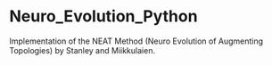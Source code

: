 # Neuro_Evolution_Python
Implementation of the NEAT Method (Neuro Evolution of Augmenting Topologies) by Stanley and Miikkulaien.
